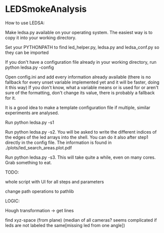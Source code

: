 # LEDSmokeAnalysis

How to use LEDSA:

Make ledsa.py available on your operating system. The easiest way is to copy it into your working directory.

Set your PYTHONPATH to find led_helper.py, ledsa.py and ledsa_conf.py so they can be imported

If you don't have a configuration file already in your working directory, run python ledsa.py -config

Open config.ini and add every information already available (there is no fallback for every unset variable implemented yet and it will be faster, doing it this way)
If you don't know, what a variable means or is used for or aren't sure of the formatting, don't change its value, there is probably a fallback for it.
    
It is a good idea to make a template configuration file if multiple, similar experiments are analysed.

Run python ledsa.py -s1

Run python ledsa.py -s2. You will be asked to write the different indices of the edges of the led arrays into the shell.
You can do it also after step1 directly in the config file. The information is found in ./plots/led_search_areas.plot.pdf
    
Run python ledsa.py -s3. This will take quite a while, even on many cores. Grab something to eat.





TODO:

whole script with UI for all steps and parameters

change path operations to pathlib

LOGIC:

Hough transformation -> get lines

find xyz-space (from plane) (median of all cameras? seems complicated if leds are not labeled the same[missing led from one angle])

